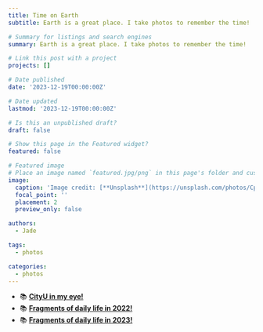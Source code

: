 ```yaml
---
title: Time on Earth
subtitle: Earth is a great place. I take photos to remember the time!

# Summary for listings and search engines
summary: Earth is a great place. I take photos to remember the time!

# Link this post with a project
projects: []

# Date published
date: '2023-12-19T00:00:00Z'

# Date updated
lastmod: '2023-12-19T00:00:00Z'

# Is this an unpublished draft?
draft: false

# Show this page in the Featured widget?
featured: false

# Featured image
# Place an image named `featured.jpg/png` in this page's folder and customize its options here.
image:
  caption: 'Image credit: [**Unsplash**](https://unsplash.com/photos/CpkOjOcXdUY)'
  focal_point: ''
  placement: 2
  preview_only: false

authors:
  - Jade

tags:
  - photos

categories:
  - photos
---
```


<!-- ```python
import libr
print('hello')
``` -->


- 📚 [**CityU in my eye!**](https://500px.com/p/jrmrnhghd6/galleries/hk-university)
- 📚 [**Fragments of daily life in 2022!**](https://500px.com/p/jrmrnhghd6/galleries/street2022)
- 📚 [**Fragments of daily life in 2023!**](https://500px.com/p/jrmrnhghd6/galleries/street2023)
